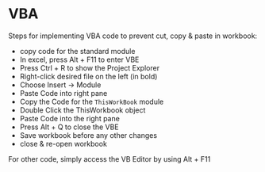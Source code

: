 # VBA

Steps for implementing VBA code to prevent cut, copy & paste in workbook:

- copy code for the standard module 
- In excel, press Alt + F11 to enter VBE
- Press Ctrl + R to show the Project Explorer 
- Right-click desired file on the left (in bold) 
- Choose Insert -> Module 
- Paste Code into right pane 
- Copy the Code for the `ThisWorkBook` module 
- Double Click the ThisWorkbook object 
- Paste Code into the right pane 
- Press Alt + Q to close the VBE 
- Save workbook before any other changes 
- close & re-open workbook 


For other code, simply access the VB Editor by using Alt + F11 